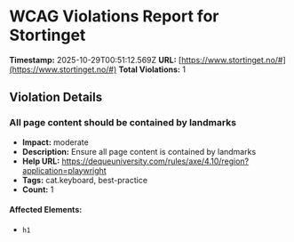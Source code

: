 # WCAG Violations Report for Stortinget

**Timestamp:** 2025-10-29T00:51:12.569Z
**URL:** [https://www.stortinget.no/#](https://www.stortinget.no/#)
**Total Violations:** 1

## Violation Details

### All page content should be contained by landmarks

- **Impact:** moderate
- **Description:** Ensure all page content is contained by landmarks
- **Help URL:** https://dequeuniversity.com/rules/axe/4.10/region?application=playwright
- **Tags:** cat.keyboard, best-practice
- **Count:** 1

#### Affected Elements:

- `h1`
